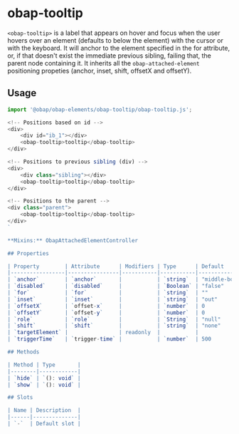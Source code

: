 # obap-tooltip

`<obap-tooltip>` is a label that appears on hover and focus when the user hovers over an element (defaults to below the element) with the cursor or with the keyboard. It will anchor to the element specified in the for attribute, or, if that doesn't exist the immediate previous sibling, failing that, the parent node containing it. It inherits all the `obap-attached-element` positioning propeties (anchor, inset, shift, offsetX and offsetY).

## Usage

```javascript
import '@obap/obap-elements/obap-tooltip/obap-tooltip.js';

<!-- Positions based on id -->
<div>
    <div id="ib_1"></div>
    <obap-tooltip>tooltip</obap-tooltip>
</div>

<!-- Positions to previous sibling (div) -->
<div>
    <div class="sibling"></div>
    <obap-tooltip>tooltip</obap-tooltip>
</div>

<!-- Positions to the parent -->
<div class="parent">
    <obap-tooltip>tooltip</obap-tooltip>
</div>
`

**Mixins:** ObapAttachedElementController

## Properties

| Property        | Attribute      | Modifiers | Type      | Default         | Description                           |
|-----------------|----------------|-----------|-----------|-----------------|---------------------------------------|
| `anchor`        | `anchor`       |           | `string`  | "middle-bottom" |                                       |
| `disabled`      | `disabled`     |           | `Boolean` | "false"         | If true, the button will be disabled. |
| `for`           | `for`          |           | `string`  | ""              |                                       |
| `inset`         | `inset`        |           | `string`  | "out"           |                                       |
| `offsetX`       | `offset-x`     |           | `number`  | 0               |                                       |
| `offsetY`       | `offset-y`     |           | `number`  | 0               |                                       |
| `role`          | `role`         |           | `String`  | "null"          | The ARIA role of the element.         |
| `shift`         | `shift`        |           | `string`  | "none"          |                                       |
| `targetElement` |                | readonly  |           |                 |                                       |
| `triggerTime`   | `trigger-time` |           | `number`  | 500             |                                       |

## Methods

| Method | Type       |
|--------|------------|
| `hide` | `(): void` |
| `show` | `(): void` |

## Slots

| Name | Description  |
|------|--------------|
| `-`  | Default slot |
